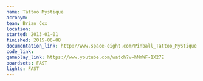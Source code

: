 ```yaml
---
name: Tattoo Mystique
acronym:
team: Brian Cox
location:
started: 2013-01-01
finished: 2015-06-08
documentation_link: http://www.space-eight.com/Pinball_Tattoo_Mystique.html
code_link:
gameplay_link: https://www.youtube.com/watch?v=hMmWF-1X27E
boardsets: FAST
lights: FAST
---
```


